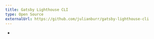 ```yaml
---
title: Gatsby Lighthouse CLI
type: Open Source
externalUrl: https://github.com/julianburr/gatsby-lighthouse-cli
---
```


-
